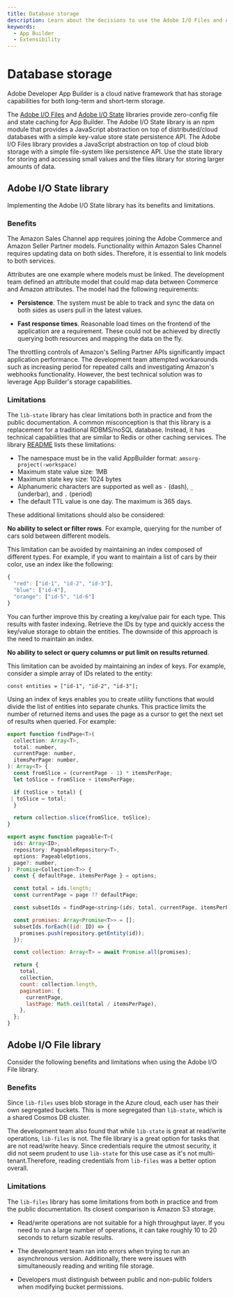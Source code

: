 ```yaml
---
title: Database storage
description: Learn about the decisions to use the Adobe I/O Files and Adobe I/O State libraries to store data.
keywords:
  - App Builder
  - Extensibility
---
```


# Database storage

Adobe Developer App Builder is a cloud native framework that has storage capabilities for both long-term and short-term storage.

The [Adobe I/O Files](https://github.com/adobe/aio-lib-files) and [Adobe I/O State](https://github.com/adobe/aio-lib-state) libraries provide zero-config file and state caching for App Builder. The Adobe I/O State library is an npm module that provides a JavaScript abstraction on top of distributed/cloud databases with a simple key-value store state persistence API. The Adobe I/O Files library provides a JavaScript abstraction on top of cloud blob storage with a simple file-system like persistence API. Use the state library for storing and accessing small values and the files library for storing larger amounts of data.

## Adobe I/O State library

Implementing the Adobe I/O State library has its benefits and limitations.

### Benefits

The Amazon Sales Channel app requires joining the Adobe Commerce and Amazon Seller Partner models. Functionality within Amazon Sales Channel requires updating data on both sides. Therefore, it is essential to link models to both services.

Attributes are one example where models must be linked. The development team defined an attribute model that could map data between Commerce and Amazon attributes. The model had the following requirements:

* **Persistence**. The system must be able to track and sync the data on both sides as users pull in the latest values.

* **Fast response times**. Reasonable load times on the frontend of the application are a requirement. These could not be achieved by directly querying both resources and mapping the data on the fly.

The throttling controls of Amazon's Selling Partner APIs significantly impact application performance. The development team attempted workarounds such as increasing period for repeated calls and investigating Amazon's webhooks functionality. However, the best technical solution was to leverage App Builder's storage capabilities.

### Limitations

The `lib-state` library has clear limitations both in practice and from the public documentation. A common misconception is that this library is a replacement for a traditional RDBMS/noSQL database. Instead, it has technical capabilities that are similar to Redis or other caching services. The library [README](https://github.com/adobe/aio-lib-state) lists these limitations:

* The namespace must be in the valid AppBuilder format: `amsorg-project(-workspace)`
* Maximum state value size: 1MB
* Maximum state key size: 1024 bytes
* Alphanumeric characters are supported as well as `-` (dash), `_` (underbar), and `.` (period)
* The default TTL value is one day. The maximum is 365 days.

These additional limitations should also be considered:

**No ability to select or filter rows**. For example, querying for the number of cars sold between different models.

This limitation can be avoided by maintaining an index composed of different types. For example, if you want to maintain a list of cars by their color, use an index like the following:

```js
{
  "red": ["id-1", "id-2", "id-3"],
  "blue": ["id-4"],
  "orange": ["id-5", "id-6"]
}
```

You can further improve this by creating a key/value pair for each type. This results with faster indexing. Retrieve the IDs by type and quickly access the key/value storage to obtain the entities. The downside of this approach is the need to maintain an index.

**No ability to select or query columns or put limit on results returned**.

This limitation can be avoided by maintaining an index of keys. For example, consider a simple array of IDs related to the entity:

`const entities = ["id-1", "id-2", "id-3"];`

Using an index of keys enables you to create utility functions that would divide the list of entities into separate chunks. This practice limits the number of returned items and uses the page as a cursor to get the next set of results when queried. For example:

```js
export function findPage<T>(
  collection: Array<T>,
  total: number,
  currentPage: number,
  itemsPerPage: number,
): Array<T> {
  const fromSlice = (currentPage - 1) * itemsPerPage;
  let toSlice = fromSlice + itemsPerPage;

  if (toSlice > total) {
 | toSlice = total;
  }

  return collection.slice(fromSlice, toSlice);
}

export async function pageable<T>(
  ids: Array<ID>,
  repository: PageableRepository<T>,
  options: PageableOptions,
  page?: number,
): Promise<Collection<T>> {
  const { defaultPage, itemsPerPage } = options;

  const total = ids.length;
  const currentPage = page ?? defaultPage;

  const subsetIds = findPage<string>(ids, total, currentPage, itemsPerPage);

  const promises: Array<Promise<T>> = [];
  subsetIds.forEach((id: ID) => {
    promises.push(repository.getEntity(id));
  });

  const collection: Array<T> = await Promise.all(promises);

  return {
    total,
    collection,
    count: collection.length,
    pagination: {
      currentPage,
      lastPage: Math.ceil(total / itemsPerPage),
    },
  };
}
```

## Adobe I/O File library

Consider the following benefits and limitations when using the Adobe I/O File library.

### Benefits

Since `lib-files` uses blob storage in the Azure cloud, each user has their own segregated buckets. This is more segregated than `lib-state`, which is a shared Cosmos DB cluster.

The development team also found that while `lib-state` is great at read/write operations, `lib-files` is not. The file library is a great option for tasks that are not read/write heavy. Since credentials require the utmost security, it did not seem prudent to use `lib-state` for this use case as it's not multi-tenant.Therefore, reading credentials from `lib-files` was a better option overall.

### Limitations

The `lib-files` library has some limitations from both in practice and from the public documentation. Its closest comparison is Amazon S3 storage.

* Read/write operations are not suitable for a high throughput layer. If you need to run a large number of operations, it can take roughly 10 to 20 seconds to return sizable results.

* The development team ran into errors when trying to run an asynchronous version. Additionally, there were issues with simultaneously reading and writing file storage.

* Developers must distinguish between public and non-public folders when modifying bucket permissions.
